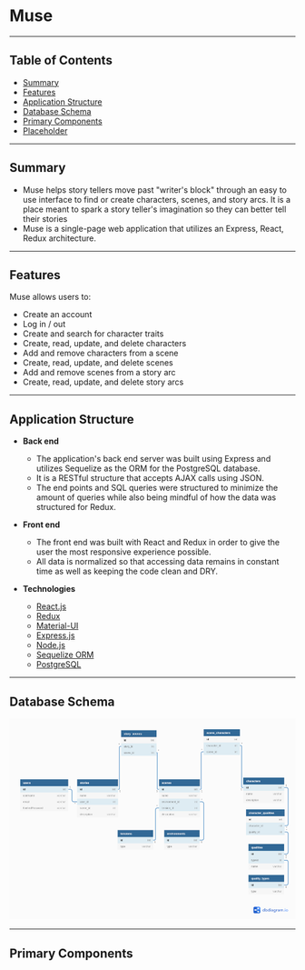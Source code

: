 # **Muse**

---

## **Table of Contents**

- [Summary](#Summary)
- [Features](#Features)
- [Application Structure](#Application-Structure)
- [Database Schema](#Database-Schema)
- [Primary Components](#Primary-Components)
- [Placeholder](#Placeholder)

---

## **Summary**

- Muse helps story tellers move past "writer's block" through an easy to use interface to find or create characters, scenes, and story arcs. It is a place meant to spark a story teller's imagination so they can better tell their stories
- Muse is a single-page web application that utilizes an Express, React, Redux architecture.

---

## **Features**

Muse allows users to:

- Create an account
- Log in / out
- Create and search for character traits
- Create, read, update, and delete characters
- Add and remove characters from a scene
- Create, read, update, and delete scenes
- Add and remove scenes from a story arc
- Create, read, update, and delete story arcs

---

## **Application Structure**

- **Back end**

  - The application's back end server was built using Express and utilizes Sequelize as the ORM for the PostgreSQL database.
  - It is a RESTful structure that accepts AJAX calls using JSON.
  - The end points and SQL queries were structured to minimize the amount of queries while also being mindful of how the data was structured for Redux.

- **Front end**

  - The front end was built with React and Redux in order to give the user the most responsive experience possible.
  - All data is normalized so that accessing data remains in constant time as well as keeping the code clean and DRY.

- **Technologies**

  - [React.js](https://reactjs.org/)
  - [Redux](#https://redux.js.org/)
  - [Material-UI](#https://material-ui.com/)
  - [Express.js](#https://expressjs.com/)
  - [Node.js](#https://nodejs.org/en/)
  - [Sequelize ORM](#https://sequelize.org/)
  - [PostgreSQL](#https://www.postgresql.org/)

---

## **Database Schema**

![Database Schema](./muse_db_schema.png)

---

## **Primary Components**

